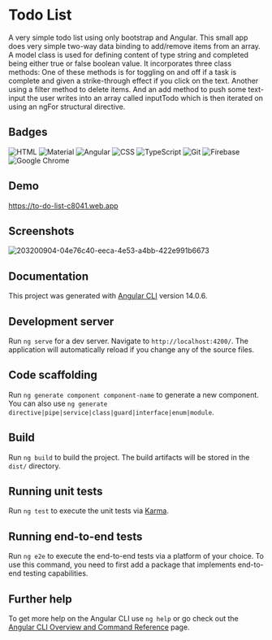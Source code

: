 # Todo List

A very simple todo list using only bootstrap and Angular. 
This small app does very simple two-way data binding to add/remove items from an array. 
A model class is used for defining content of type string and completed being either 
true or false boolean value. It incorporates three class methods: One of these methods 
is for toggling on and off if a task is complete and given a strike-through effect if you 
click on the text. Another using a filter method to delete items. And an add method to 
push some text-input the user writes into an array called inputTodo which is then 
iterated on using an ngFor structural directive.


## Badges

![HTML](https://img.shields.io/badge/HTML-239120?style=for-the-badge&logo=html5&logoColor=white)
![Material](https://img.shields.io/badge/Material--UI-0081CB?style=for-the-badge&logo=material-ui&logoColor=white)
![Angular](https://img.shields.io/badge/Angular-DD0031?style=for-the-badge&logo=angular&logoColor=white)
![CSS](https://img.shields.io/badge/CSS-239120?&style=for-the-badge&logo=css3&logoColor=white)
![TypeScript](https://img.shields.io/badge/TypeScript-007ACC?style=for-the-badge&logo=typescript&logoColor=white)
![Git](https://img.shields.io/badge/GIT-E44C30?style=for-the-badge&logo=git&logoColor=white)
![Firebase](https://img.shields.io/badge/firebase-%23039BE5.svg?style=for-the-badge&logo=firebase)
![Google Chrome](https://img.shields.io/badge/Google%20Chrome-4285F4?style=for-the-badge&logo=GoogleChrome&logoColor=white)

## Demo

https://to-do-list-c8041.web.app 


## Screenshots

![203200904-04e76c40-eeca-4e53-a4bb-422e991b6673](https://user-images.githubusercontent.com/48900828/204435014-b7fff047-8ee4-4bbb-b031-31cb60f974ab.png)


## Documentation

This project was generated with [Angular CLI](https://github.com/angular/angular-cli) version 14.0.6.

## Development server

Run `ng serve` for a dev server. Navigate to `http://localhost:4200/`. The application will automatically reload if you change any of the source files.

## Code scaffolding

Run `ng generate component component-name` to generate a new component. You can also use `ng generate directive|pipe|service|class|guard|interface|enum|module`.

## Build

Run `ng build` to build the project. The build artifacts will be stored in the `dist/` directory.

## Running unit tests

Run `ng test` to execute the unit tests via [Karma](https://karma-runner.github.io).

## Running end-to-end tests

Run `ng e2e` to execute the end-to-end tests via a platform of your choice. To use this command, you need to first add a package that implements end-to-end testing capabilities.

## Further help

To get more help on the Angular CLI use `ng help` or go check out the [Angular CLI Overview and Command Reference](https://angular.io/cli) page.




